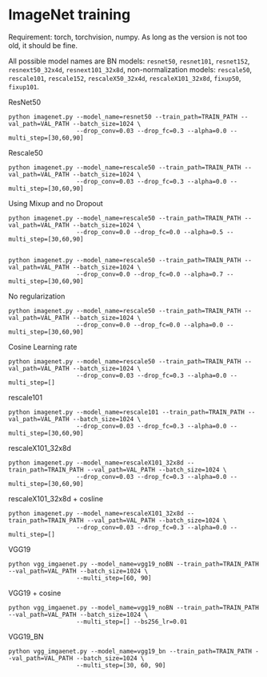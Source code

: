 # ImageNet training

Requirement: torch, torchvision, numpy. As long as the version is not too old, it should be fine.

All possible model names are
    BN models: ```resnet50```, ```resnet101```, ```resnet152```, ```resnext50_32x4d```, ```resnext101_32x8d```,
    non-normalization models: ```rescale50```, ```rescale101```, ```rescale152```, ```rescaleX50_32x4d```, ```rescaleX101_32x8d```, ```fixup50```, ```fixup101```.

ResNet50

```
python imagenet.py --model_name=resnet50 --train_path=TRAIN_PATH --val_path=VAL_PATH --batch_size=1024 \
                   --drop_conv=0.03 --drop_fc=0.3 --alpha=0.0 --multi_step=[30,60,90]
```

Rescale50

```
python imagenet.py --model_name=rescale50 --train_path=TRAIN_PATH --val_path=VAL_PATH --batch_size=1024 \
                   --drop_conv=0.03 --drop_fc=0.3 --alpha=0.0 --multi_step=[30,60,90]
```

Using Mixup and no Dropout

```
python imagenet.py --model_name=rescale50 --train_path=TRAIN_PATH --val_path=VAL_PATH --batch_size=1024 \
                   --drop_conv=0.0 --drop_fc=0.0 --alpha=0.5 --multi_step=[30,60,90]
```

```

python imagenet.py --model_name=rescale50 --train_path=TRAIN_PATH --val_path=VAL_PATH --batch_size=1024 \
                   --drop_conv=0.0 --drop_fc=0.0 --alpha=0.7 --multi_step=[30,60,90]
```

No regularization

```
python imagenet.py --model_name=rescale50 --train_path=TRAIN_PATH --val_path=VAL_PATH --batch_size=1024 \
                   --drop_conv=0.0 --drop_fc=0.0 --alpha=0.0 --multi_step=[30,60,90]
```

Cosine Learning rate

```
python imagenet.py --model_name=rescale50 --train_path=TRAIN_PATH --val_path=VAL_PATH --batch_size=1024 \
                   --drop_conv=0.03 --drop_fc=0.3 --alpha=0.0 --multi_step=[]
```

rescale101

```
python imagenet.py --model_name=rescale101 --train_path=TRAIN_PATH --val_path=VAL_PATH --batch_size=1024 \
                   --drop_conv=0.03 --drop_fc=0.3 --alpha=0.0 --multi_step=[30,60,90]
```

rescaleX101_32x8d

```
python imagenet.py --model_name=rescaleX101_32x8d --train_path=TRAIN_PATH --val_path=VAL_PATH --batch_size=1024 \
                   --drop_conv=0.03 --drop_fc=0.3 --alpha=0.0 --multi_step=[30,60,90]
```

rescaleX101_32x8d + cosline

```
python imagenet.py --model_name=rescaleX101_32x8d --train_path=TRAIN_PATH --val_path=VAL_PATH --batch_size=1024 \
                   --drop_conv=0.03 --drop_fc=0.3 --alpha=0.0 --multi_step=[]
```

VGG19

```
python vgg_imgaenet.py --model_name=vgg19_noBN --train_path=TRAIN_PATH --val_path=VAL_PATH --batch_size=1024 \
                   --multi_step=[60, 90]
```

VGG19 + cosine

```
python vgg_imgaenet.py --model_name=vgg19_noBN --train_path=TRAIN_PATH --val_path=VAL_PATH --batch_size=1024 \
                   --multi_step=[] --bs256_lr=0.01
```

VGG19_BN

```
python vgg_imgaenet.py --model_name=vgg19_bn --train_path=TRAIN_PATH --val_path=VAL_PATH --batch_size=1024 \
                   --multi_step=[30, 60, 90]
```
